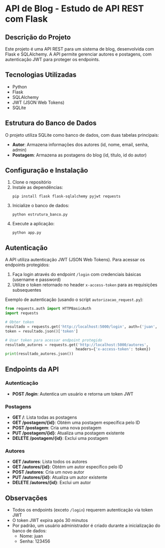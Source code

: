 # API de Blog - Estudo de API REST com Flask

## Descrição do Projeto
Este projeto é uma API REST para um sistema de blog, desenvolvida com Flask e SQLAlchemy. A API permite gerenciar autores e postagens, com autenticação JWT para proteger os endpoints.

## Tecnologias Utilizadas
- Python
- Flask
- SQLAlchemy
- JWT (JSON Web Tokens)
- SQLite

## Estrutura do Banco de Dados
O projeto utiliza SQLite como banco de dados, com duas tabelas principais:
- **Autor**: Armazena informações dos autores (id, nome, email, senha, admin)
- **Postagem**: Armazena as postagens do blog (id, título, id do autor)

## Configuração e Instalação
1. Clone o repositório
2. Instale as dependências:
   ```
   pip install flask flask-sqlalchemy pyjwt requests
   ```
3. Inicialize o banco de dados:
   ```
   python estrutura_banco.py
   ```
4. Execute a aplicação:
   ```
   python app.py
   ```

## Autenticação
A API utiliza autenticação JWT (JSON Web Tokens). Para acessar os endpoints protegidos:
1. Faça login através do endpoint `/login` com credenciais básicas (username e password)
2. Utilize o token retornado no header `x-access-token` para as requisições subsequentes

Exemplo de autenticação (usando o script `autorizacao_request.py`):
```python
from requests.auth import HTTPBasicAuth
import requests

# Obter token
resultado = requests.get('http://localhost:5000/login', auth=('juan', '123456'))
token = resultado.json()['token']

# Usar token para acessar endpoint protegido
resultado_autores = requests.get('http://localhost:5000/autores', 
                                headers={'x-access-token': token})
print(resultado_autores.json())
```

## Endpoints da API

### Autenticação
- **POST /login**: Autentica um usuário e retorna um token JWT

### Postagens
- **GET /**: Lista todas as postagens
- **GET /postagem/{id}**: Obtém uma postagem específica pelo ID
- **POST /postagem**: Cria uma nova postagem
- **PUT /postagem/{id}**: Atualiza uma postagem existente
- **DELETE /postagem/{id}**: Exclui uma postagem

### Autores
- **GET /autores**: Lista todos os autores
- **GET /autores/{id}**: Obtém um autor específico pelo ID
- **POST /autores**: Cria um novo autor
- **PUT /autores/{id}**: Atualiza um autor existente
- **DELETE /autores/{id}**: Exclui um autor

## Observações
- Todos os endpoints (exceto `/login`) requerem autenticação via token JWT
- O token JWT expira após 30 minutos
- Por padrão, um usuário administrador é criado durante a inicialização do banco de dados:
  - Nome: juan
  - Senha: 123456

